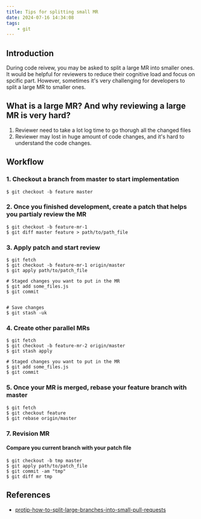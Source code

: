 ```yaml
---
title: Tips for splitting small MR
date: 2024-07-16 14:34:08
tags: 
    - git
---
```


## Introduction
During code reivew, you may be asked to split a large MR into smaller ones. It would be helpful for reviewers to reduce their cognitive load and focus on spcific part.
However, sometimes it's very challenging for developers to split a large MR to smaller ones.

## What is a large MR? And why reviewing a large MR is very hard?
1. Reviewer need to take a lot log time to go thorugh all the changed files
2. Reviewer may lost in huge amount of code changes, and it's hard to understand the code changes.

## Workflow
### 1. Checkout a branch from master to start implementation
```shell
$ git checkout -b feature master
```

### 2. Once you finished development, create a patch that helps you partialy review the MR
```shell
$ git checkout -b feature-mr-1
$ git diff master feature > path/to/path_file
```

### 3. Apply patch and start review
```shell
$ git fetch
$ git checkout -b feature-mr-1 origin/master
$ git apply path/to/patch_file

# Staged changes you want to put in the MR
$ git add some_files.js
$ git commit


# Save changes
$ git stash -uk
```

### 4. Create other parallel MRs
```shell
$ git fetch
$ git checkout -b feature-mr-2 origin/master
$ git stash apply

# Staged changes you want to put in the MR
$ git add some_files.js
$ git commit
```

### 5. Once your MR is merged, rebase your feature branch with master
```shell
$ git fetch
$ git checkout feature
$ git rebase origin/master
```

### 7. Revision MR
#### Compare you current branch with your patch file
```shell
$ git checkout -b tmp master
$ git apply path/to/patch_file
$ git commit -am "tmp"
$ git diff mr tmp
```

## References
- [protip-how-to-split-large-branches-into-small-pull-requests](https://medium.com/@groksrc/protip-how-to-split-large-branches-into-small-pull-requests-81d607660c05)